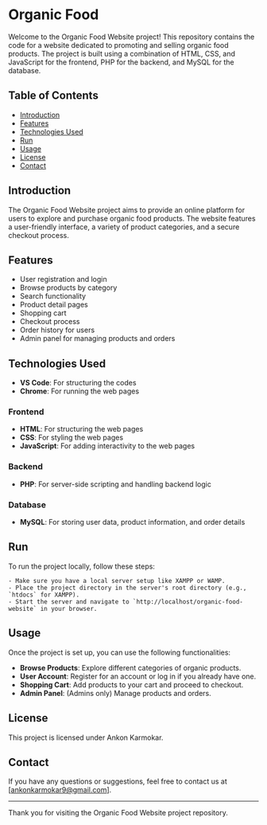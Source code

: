# Organic Food

Welcome to the Organic Food Website project! This repository contains the code for a website dedicated to promoting and selling organic food products. The project is built using a combination of HTML, CSS, and JavaScript for the frontend, PHP for the backend, and MySQL for the database.

## Table of Contents

- [Introduction](#introduction)
- [Features](#features)
- [Technologies Used](#technologies-used)
- [Run](#run)
- [Usage](#usage)
- [License](#license)
- [Contact](#contact)

## Introduction

The Organic Food Website project aims to provide an online platform for users to explore and purchase organic food products. The website features a user-friendly interface, a variety of product categories, and a secure checkout process.

## Features

- User registration and login
- Browse products by category
- Search functionality
- Product detail pages
- Shopping cart
- Checkout process
- Order history for users
- Admin panel for managing products and orders

## Technologies Used
- **VS Code**: For structuring the codes
- **Chrome**: For running the web pages

### Frontend

- **HTML**: For structuring the web pages
- **CSS**: For styling the web pages
- **JavaScript**: For adding interactivity to the web pages

### Backend

- **PHP**: For server-side scripting and handling backend logic

### Database

- **MySQL**: For storing user data, product information, and order details

## Run

To run the project locally, follow these steps:

    - Make sure you have a local server setup like XAMPP or WAMP.
    - Place the project directory in the server's root directory (e.g., `htdocs` for XAMPP).
    - Start the server and navigate to `http://localhost/organic-food-website` in your browser.

## Usage

Once the project is set up, you can use the following functionalities:

- **Browse Products**: Explore different categories of organic products.
- **User Account**: Register for an account or log in if you already have one.
- **Shopping Cart**: Add products to your cart and proceed to checkout.
- **Admin Panel**: (Admins only) Manage products and orders.

## License

This project is licensed under Ankon Karmokar.

## Contact

If you have any questions or suggestions, feel free to contact us at [ankonkarmokar9@gmail.com].

---

Thank you for visiting the Organic Food Website project repository.
